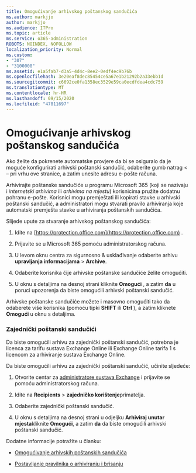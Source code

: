 ```yaml
---
title: Omogućivanje arhivskog poštanskog sandučića
ms.author: markjjo
author: markjjo
ms.audience: ITPro
ms.topic: article
ms.service: o365-administration
ROBOTS: NOINDEX, NOFOLLOW
localization_priority: Normal
ms.custom:
- "307"
- "3100008"
ms.assetid: e1a5fab7-d3a5-4d4c-8ee2-0edf4ec9b76b
ms.openlocfilehash: 3e20eaf8dec85454ce5a67e1b21292b2a33ebb1d
ms.sourcegitcommit: c6692ce0fa1358ec3529e59ca0ecdfdea4cdc759
ms.translationtype: MT
ms.contentlocale: hr-HR
ms.lasthandoff: 09/15/2020
ms.locfileid: "47811697"
---
```

# <a name="enable-an-archive-mailbox"></a>Omogućivanje arhivskog poštanskog sandučića

Ako želite da pokrenete automatske provjere da bi se osiguralo da je moguće konfigurirati arhivski poštanski sandučić, odaberite gumb natrag < – pri vrhu ove stranice, a zatim unesite adresu e-pošte računa.

Arhivirajte poštanske sandučiće u programu Microsoft 365 (koji se nazivaju i *internetski arhivima* ili *arhivima na mjestu*) korisnicima pružite dodatnu pohranu e-pošte. Korisnici mogu premještati ili kopirati stavke u arhivski poštanski sandučić, a administratori mogu stvarati pravilo arhiviranja koje automatski premješta stavke u arhiviranja poštanskih sandučića.
  
Slijede upute za stvaranje arhivskog poštanskog sandučića:
  
1. Idite na [https://protection.office.com](https://protection.office.com) .

2. Prijavite se u Microsoft 365 pomoću administratorskog računa.

3. U levom oknu centra za sigurnosno &amp; usklađivanje odaberite arhivu **upravljanja informacijama** \> **Archive**.

4. Odaberite korisnika čije arhivske poštanske sandučiće želite omogućiti.

5. U oknu s detaljima na desnoj strani kliknite **Omogući** , a zatim **da** u poruci upozorenja da biste omogućili arhivski poštanski sandučić.

Arhivske poštanske sandučiće možete i masovno omogućiti tako da odaberete više korisnika (pomoću tipki **SHIFT** ili **Ctrl** ), a zatim kliknete **Omogući** u oknu s detaljima.
  
### <a name="shared-mailboxes"></a>Zajednički poštanski sandučići

Da biste omogućili arhivu za zajednički poštanski sandučić, potrebna je licenca za tarifu sustava Exchange Online ili Exchange Online tarifa 1 s licencom za arhiviranje sustava Exchange Online.  

Da biste omogućili arhivu za zajednički poštanski sandučić, učinite sljedeće:

1. Otvorite centar za [administratore sustava Exchange](https://outlook.office365.com/ecp) i prijavite se pomoću administratorskog računa.

2. Idite na **Recipients**  >  **zajedničko korištenje**primatelja.

3. Odaberite zajednički poštanski sandučić.

4. U oknu s detaljima na desnoj strani u odjeljku **Arhiviraj unutar mjesta**kliknite **Omogući**, a zatim **da** da biste omogućili arhivski poštanski sandučić.

Dodatne informacije potražite u članku:
  
- [Omogućivanje arhivskih poštanskih sandučića](https://docs.microsoft.com/microsoft-365/compliance/enable-archive-mailboxes)

- [Postavljanje pravilnika o arhiviranju i brisanju](https://docs.microsoft.com//office365/securitycompliance/set-up-an-archive-and-deletion-policy-for-mailboxes)
